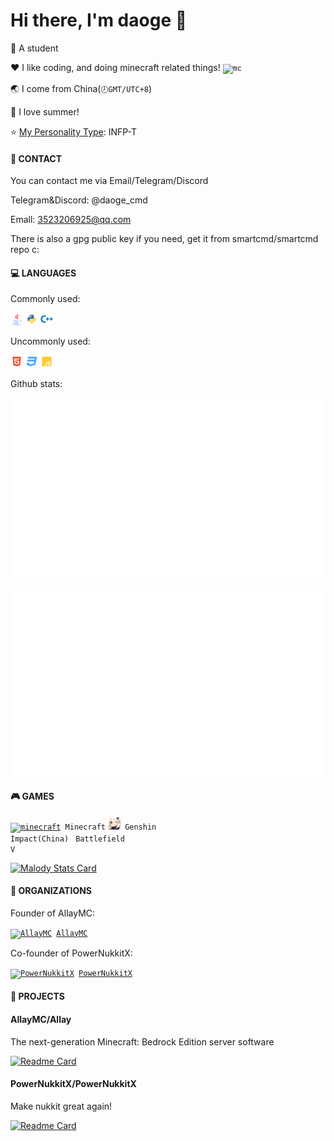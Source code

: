 # Hi there, I'm daoge 👋

🌱 A student

❤️ I like coding, and doing minecraft related things! <code><img height="20" src="assets/img/minecraft.net.ico" alt="mc" /></code>

🌏 I come from China(`🕗GMT/UTC+8`)

🌴 I love summer!

⭐ [My Personality Type](https://www.16personalities.com/profiles/infp-t/m/9kv4unlvx): INFP-T

#### 💬 CONTACT

You can contact me via Email/Telegram/Discord

Telegram&Discord: @daoge_cmd

Emall: 3523206925@qq.com

There is also a gpg public key if you need, get it from smartcmd/smartcmd repo c:

#### 💻 LANGUAGES

Commonly used:

<code><img height="20" src="assets/svg/java.svg" alt="java" /></code>
<code><img height="20" src="https://raw.githubusercontent.com/github/explore/80688e429a7d4ef2fca1e82350fe8e3517d3494d/topics/python/python.png" alt="python" /></code>
<code><img height="20" src="assets/svg/cpp.svg" alt="cpp" /></code>

Uncommonly used:

<code><img height="20" src="assets/svg/html.svg" alt="html" /></code>
<code><img height="20" src="assets/svg/css.svg" alt="css" /></code>
<code><img height="20" src="assets/svg/js.svg" alt="javascript" /></code>

Github stats:

![](https://raw.githubusercontent.com/smartcmd/github-stats/master/generated/overview.svg#gh-dark-mode-only)

![](https://raw.githubusercontent.com/smartcmd/github-stats/master/generated/languages.svg#gh-dark-mode-only)


#### 🎮 GAMES

<code><a href="https://minecraft.net/"><img height="20" src="assets/img/minecraft.net.ico" alt="minecraft" /></a>&nbsp;Minecraft</code>
<code><a href="https://genshin.mihoyo.com/"><img height="20" src="assets/img/genshin-impact.png" alt="genshin" /></a>&nbsp;Genshin Impact(China)</code>
<code><a href="https://www.ea.com/games/battlefield"></a>&nbsp;Battlefield V</code>

[![Malody Stats Card](https://malody-stat-card.bzpl.tech/card/default/781302)](http://m.mugzone.net/accounts/user/781302)

#### 📝 ORGANIZATIONS

Founder of AllayMC:

<code><a href="https://github.com/AllayMC"><img height="20" src="https://avatars.githubusercontent.com/u/127004695" alt="AllayMC" /></a>&nbsp;<a href="https://github.com/AllayMC">AllayMC</a></code>

Co-founder of PowerNukkitX:

<code><a href="https://github.com/PowerNukkitX"><img height="20" src="https://avatars.githubusercontent.com/u/99014792" alt="PowerNukkitX" /></a>&nbsp;<a href="https://github.com/PowerNukkitX">PowerNukkitX</a></code>

#### 📂 PROJECTS

#### AllayMC/Allay

The next-generation Minecraft: Bedrock Edition server software

[![Readme Card](https://github-readme-stats.vercel.app/api/pin/?username=AllayMC&repo=Allay)](https://github.com/AllayMC/Allay)

#### PowerNukkitX/PowerNukkitX

Make nukkit great again!

[![Readme Card](https://github-readme-stats.vercel.app/api/pin/?username=PowerNukkitX&repo=PowerNukkitX)](https://github.com/PowerNukkitX/PowerNukkitX)

